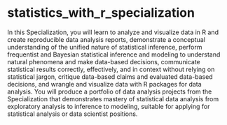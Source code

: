 # statistics_with_r_specialization
In this Specialization, you will learn to analyze and visualize data in R and create reproducible data analysis reports, demonstrate a conceptual understanding of the unified nature of statistical inference, perform frequentist and Bayesian statistical inference and modeling to understand natural phenomena and make data-based decisions, communicate statistical results correctly, effectively, and in context without relying on statistical jargon, critique data-based claims and evaluated data-based decisions, and wrangle and visualize data with R packages for data analysis.      You will produce a portfolio of data analysis projects from the Specialization that demonstrates mastery of statistical data analysis from exploratory analysis to inference to modeling, suitable for applying for statistical analysis or data scientist positions.
